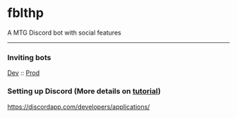 # fblthp
A MTG Discord bot with social features

---

### Inviting bots

[Dev](https://discordapp.com/oauth2/authorize?client_id=704618914369241148&scope=bot) :: [Prod](https://discordapp.com/oauth2/authorize?client_id=701881783444045895&scope=bot)

### Setting up Discord (More details on [tutorial](https://discordjs.guide/preparations/setting-up-a-bot-application.html))

https://discordapp.com/developers/applications/

